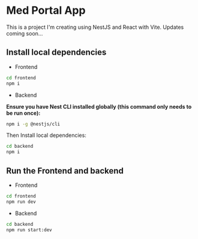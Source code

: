 # Med Portal App

This is a project I'm creating using NestJS and React with Vite. Updates coming soon...

## Install local dependencies

- Frontend

```bash
cd frontend
npm i
```

- Backend

**Ensure you have Nest CLI installed globally (this command only needs to be run once):**

```bash
npm i -g @nestjs/cli
```

Then Install local dependencies:

```bash
cd backend
npm i
```

## Run the Frontend and backend

- Frontend

```bash
cd frontend
npm run dev
```

- Backend

```bash
cd backend
npm run start:dev
```
